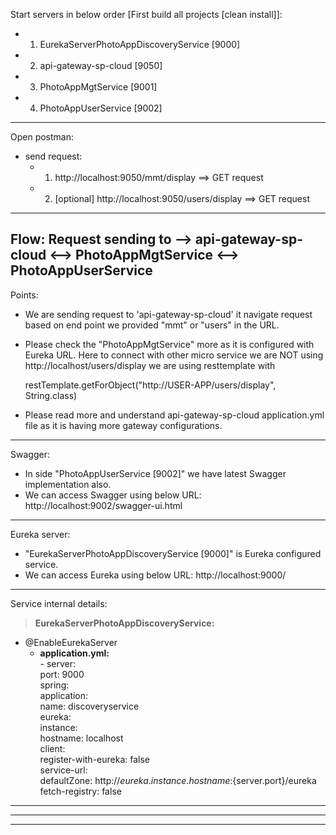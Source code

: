 
Start servers in below order [First build all projects [clean install]]: 
- 1. EurekaServerPhotoAppDiscoveryService [9000]
- 2. api-gateway-sp-cloud [9050]
- 3. PhotoAppMgtService [9001]
- 4. PhotoAppUserService [9002]
------------------------------------------------------------------------------------------------------------
Open postman: 
- send request: 
	- 1. http://localhost:9050/mmt/display       ==> GET request
	- 2. [optional] http://localhost:9050/users/display       ==> GET request
------------------------------------------------------------------------------------------------------------
Flow: 
		Request sending to --> api-gateway-sp-cloud <--> PhotoAppMgtService <--> PhotoAppUserService
------------------------------------------------------------------------------------------------------------
Points:
- We are sending request to 'api-gateway-sp-cloud' it navigate request based on end point we provided "mmt" or "users" in the URL.
- Please check the  "PhotoAppMgtService" more as it is configured with Eureka URL.
	Here to connect with other micro service we are NOT using http://localhost/users/display we are using resttemplate with 
	
	restTemplate.getForObject("http://USER-APP/users/display", String.class)
- Please read more and understand api-gateway-sp-cloud application.yml file as it is having more gateway configurations.
------------------------------------------------------------------------------------------------------------
Swagger: 
- In side "PhotoAppUserService [9002]" we have latest Swagger implementation also.
- We can access Swagger using below URL: http://localhost:9002/swagger-ui.html
	
------------------------------------------------------------------------------------------------------------
Eureka server: 
- "EurekaServerPhotoAppDiscoveryService [9000]" is Eureka configured service.
- We can access Eureka using below URL: http://localhost:9000/
	
------------------------------------------------------------------------------------------------------------
Service internal details:  

>**EurekaServerPhotoAppDiscoveryService:**    		
  - @EnableEurekaServer  
	- **application.yml:**  
			- server:   
				  port: 9000  
				spring:   
				  application:   
					name: discoveryservice  
				eureka:   
				  instance:   
					hostname: localhost  
				  client:   
					register-with-eureka: false  
					service-url:   
					  defaultZone: http://${eureka.instance.hostname}:${server.port}/eureka  
					fetch-registry: false  
------------
					
------------------------------------------------------------------------------------------------------------










------------------------------------------------------------------------------------------------------------				